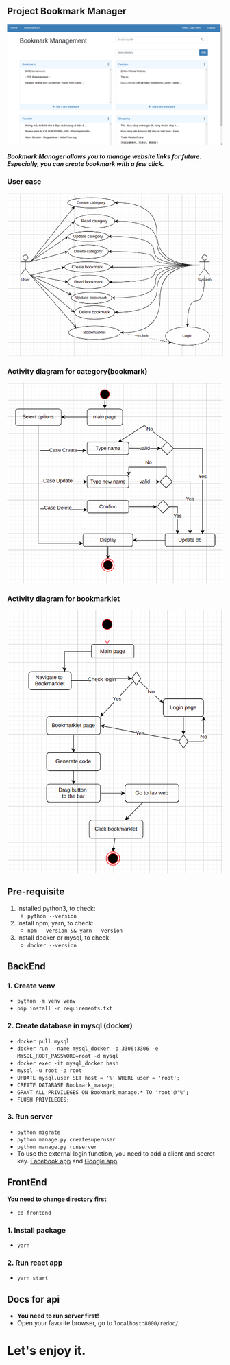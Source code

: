 ## Project Bookmark Manager
![This is an image](imgs/homePage.png)

***Bookmark Manager allows you to manage website links for future. Especially, you can create bookmark with a few click.***

### User case
![User case](imgs/UseCase.png)

### Activity diagram for category(bookmark)
![Activity diagram](imgs/activity_cate.png)

### Activity diagram for bookmarklet
![Activity diagram](imgs/activity_bookmarklet.png)

## Pre-requisite
1. Installed python3, to check:
    - `python --version`
2. Install npm, yarn, to check:
    - `npm --version && yarn --version`
3. Install docker or mysql, to check: 
   - `docker --version`
## BackEnd
### 1. Create venv
- `python -m venv venv`
- `pip install -r requirements.txt`

### 2. Create database in mysql (docker)
- `docker pull mysql`
- `docker run --name mysql_docker -p 3306:3306 -e MYSQL_ROOT_PASSWORD=root -d mysql`
- `docker exec -it mysql_docker bash`
- `mysql -u root -p root`
- `UPDATE mysql.user SET host = '%' WHERE user = 'root';`
- `CREATE DATABASE Bookmark_manage;`
- `GRANT ALL PRIVILEGES ON Bookmark_manage.* TO 'root'@'%';`
- `FLUSH PRIVILEGES;`

### 3. Run server
- `python migrate`
- `python manage.py createsuperuser`
- `python manage.py runserver`
- To use the external login function, you need to add a client and secret key. [Facebook app](https://developers.facebook.com/apps/create/) and [Google app](https://console.cloud.google.com/projectcreate)


## FrontEnd
**You need to change directory first**
- `cd frontend`
### 1. Install package
- `yarn`
### 2. Run react app
- `yarn start`

## Docs for api
- **You need to run server first!**
- Open your favorite browser, go to `localhost:8000/redoc/`

# Let's enjoy it.
